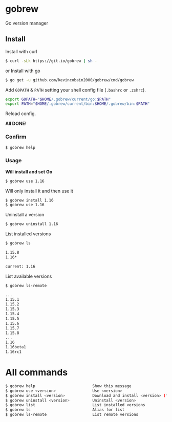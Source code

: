 # gobrew

Go version manager

## Install

Install with curl

```sh
$ curl -sLk https://git.io/gobrew | sh -
```

or Install with go

```sh
$ go get -u github.com/kevincobain2000/gobrew/cmd/gobrew
```

Add `GOPATH` & `PATH` setting your shell config file (`.bashrc` or `.zshrc`).

 ```sh
export GOPATH="$HOME/.gobrew/current/go:$PATH"
export PATH="$HOME/.gobrew/current/bin:$HOME/.gobrew/bin:$PATH"
```

Reload config.

**All DONE!**

### Confirm

```sh
$ gobrew help
```

### Usage

**Will install and set Go**

```sh
$ gobrew use 1.16
```

Will only install it and then use it

```sh
$ gobrew install 1.16
$ gobrew use 1.16
```

Uninstall a version

```sh
$ gobrew uninstall 1.16
```

List installed versions

```sh
$ gobrew ls

1.15.8
1.16*

current: 1.16
```

List available versions

```sh
$ gobrew ls-remote

...
1.15.1
1.15.2
1.15.3
1.15.4
1.15.5
1.15.6
1.15.7
1.15.8
...
1.16
1.16beta1
1.16rc1
```

# All commands

```sh
$ gobrew help                         Show this message
$ gobrew use <version>                Use <version>
$ gobrew install <version>            Download and install <version> (from binary))
$ gobrew uninstall <version>          Uninstall <version>
$ gobrew list                         List installed versions
$ gobrew ls                           Alias for list
$ gobrew ls-remote                    List remote versions
```

